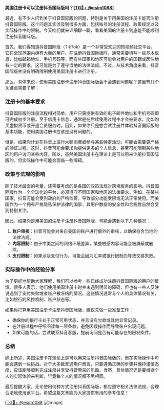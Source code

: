 **美国注册卡可以注册抖音国际版吗？[[TG💪+ @esim1088](https://t.me/s/esim1088)]**

最近，有不少人问到关于抖音国际版的问题，特别是关于用美国的注册卡能否注册抖音国际版。这个问题其实涉及到很多方面，包括账号的注册流程、政策规定以及实际操作中的限制。今天咱们就来详细聊一聊，看看美国的注册卡到底能不能顺利注册抖音国际版。

首先，我们得知道抖音国际版（TikTok）是一个非常受欢迎的短视频社交平台，它在全球范围内拥有大量的用户。在注册抖音国际版时，通常需要填写一些基本信息，比如邮箱地址、手机号码等。而有些国家和地区可能会对用户的国籍或居住地有一定的要求，这可能是为了遵守当地的法律法规。不过，从技术角度来看，抖音国际版并没有明确限制使用美国注册卡进行注册。

那么，具体来说，使用美国注册卡注册抖音国际版会不会遇到问题呢？这里有几个关键点需要了解：

### 注册卡的基本要求

抖音国际版的注册流程相对简单，用户只需提供有效的电子邮件地址和手机号码即可完成初步注册。至于信用卡信息，通常是在后续使用过程中才会被要求，比如购买虚拟货币或开通会员服务时。因此，如果你只是想尝试注册并体验抖音国际版的基本功能，使用美国注册卡应该是没有问题的。

但是，如果你计划在抖音上进行大额消费或参与某些特定活动，可能会需要更严格的验证过程。这时，抖音可能会要求你提供更多的个人信息，甚至可能限制某些地区的用户访问某些内容。所以，虽然美国注册卡在理论上是可以用来注册抖音国际版的，但实际操作中可能会面临一些障碍。

### 政策与法规的影响

除了技术层面的考量，还需要考虑的是各国的政策法规对跨境服务的影响。抖音国际版作为一个全球化的平台，必须遵守不同国家和地区的法律要求。例如，在某些国家，抖音可能会受到政府的严格监管，导致部分功能受限或无法正常使用。而美国作为一个拥有严格隐私保护法律的国家，其用户数据的安全性和合规性自然会受到特别关注。

因此，如果你是用美国的注册卡注册抖音国际版，可能会遇到以下几种情况：
1. **账户审核**：抖音可能会对来自美国的账户进行额外的审核，以确保符合当地的法律法规。
2. **内容限制**：由于中美之间的网络环境差异，某些敏感内容可能会被屏蔽或删除。
3. **支付限制**：如果涉及支付行为，可能会因为汇率或银行限制而导致交易失败。

### 实际操作中的经验分享

为了更好地帮助大家理解，我们可以参考一些已经成功注册抖音国际版的用户的反馈。很多人表示，他们使用美国注册卡时并未遇到明显的障碍，但也有一些人反映说遇到了支付失败或者账户被冻结的情况。这些情况通常与个人的具体情况有关，比如银行的风控机制、账户状态等。

如果你打算用美国注册卡注册抖音国际版，建议先做一些准备工作：
- 确保你的银行卡处于正常可用状态，并且没有欠款或其他异常记录。
- 在注册过程中仔细阅读每一项条款，避免因误操作而导致账户出现问题。
- 如果可能的话，尝试联系抖音客服，提前询问是否有可能存在的限制条件。

### 总结

综上所述，美国注册卡在理论上是可以用来注册抖音国际版的，但在实际操作中可能会遇到一些挑战。对于大多数普通用户而言，只要遵循正确的步骤并保持谨慎态度，应该能够顺利完成注册并享受抖音带来的乐趣。当然，具体情况还是要根据个人的实际体验来判断，毕竟每个人的情况都不尽相同。

最后提醒大家，无论使用何种方式注册抖音国际版，都应遵守相关法律法规，合理合法地使用该平台。希望这篇文章能为大家提供有用的参考信息！

[[TG💪+ @esim1088](https://t.me/s/esim1088) ![Image](https://i.postimg.cc/4NQfJmqS/Snipaste-2025-05-13-00-14-12.png)]